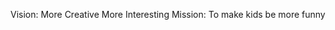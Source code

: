 Vision: More Creative  More Interesting 
Mission: To make kids be more funny 
<!---
atommotive/atommotive is a ✨ special ✨ repository because its `README.md` (this file) appears on your GitHub profile.
You can click the Preview link to take a look at your changes.
--->
